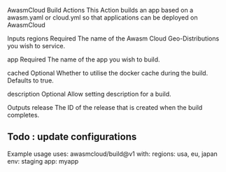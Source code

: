 AwasmCloud Build Actions
This Action builds an app based on a awasm.yaml or cloud.yml so that applications can be deployed on AwasmCloud

Inputs
regions
Required The name of the Awasm Cloud Geo-Distributions you wish to service.

app
Required The name of the app you wish to build.

cached
Optional Whether to utilise the docker cache during the build. Defaults to true.

description
Optional Allow setting description for a build.

Outputs
release
The ID of the release that is created when the build completes.

## Todo : update configurations
Example usage
uses: awasmcloud/build@v1
with:
  regions: usa, eu, japan
  env: staging
  app: myapp 
